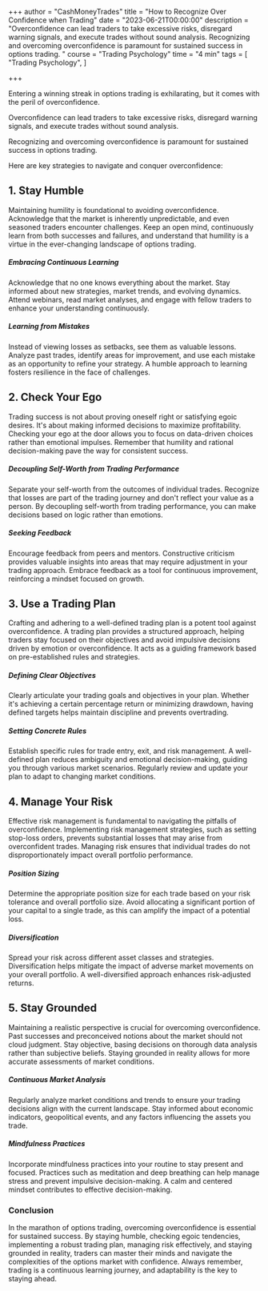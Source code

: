 +++
author = "CashMoneyTrades"
title = "How to Recognize Over Confidence when Trading"
date = "2023-06-21T00:00:00"
description = "Overconfidence can lead traders to take excessive risks, disregard warning signals, and execute trades without sound analysis. Recognizing and overcoming overconfidence is paramount for sustained success in options trading. "
course = "Trading Psychology"
time = "4 min"
tags = [
    "Trading Psychology",
]

+++

Entering a winning streak in options trading is exhilarating, but it comes with the peril of overconfidence. 

Overconfidence can lead traders to take excessive risks, disregard warning signals, and execute trades without sound analysis. 

Recognizing and overcoming overconfidence is paramount for sustained success in options trading. 

Here are key strategies to navigate and conquer overconfidence:

## 1. Stay Humble

Maintaining humility is foundational to avoiding overconfidence. Acknowledge that the market is inherently unpredictable, and even seasoned traders encounter challenges. Keep an open mind, continuously learn from both successes and failures, and understand that humility is a virtue in the ever-changing landscape of options trading.

##### Embracing Continuous Learning

Acknowledge that no one knows everything about the market. Stay informed about new strategies, market trends, and evolving dynamics. Attend webinars, read market analyses, and engage with fellow traders to enhance your understanding continuously.

##### Learning from Mistakes

Instead of viewing losses as setbacks, see them as valuable lessons. Analyze past trades, identify areas for improvement, and use each mistake as an opportunity to refine your strategy. A humble approach to learning fosters resilience in the face of challenges.

## 2. Check Your Ego

Trading success is not about proving oneself right or satisfying egoic desires. It's about making informed decisions to maximize profitability. Checking your ego at the door allows you to focus on data-driven choices rather than emotional impulses. Remember that humility and rational decision-making pave the way for consistent success.

##### Decoupling Self-Worth from Trading Performance

Separate your self-worth from the outcomes of individual trades. Recognize that losses are part of the trading journey and don't reflect your value as a person. By decoupling self-worth from trading performance, you can make decisions based on logic rather than emotions.

##### Seeking Feedback

Encourage feedback from peers and mentors. Constructive criticism provides valuable insights into areas that may require adjustment in your trading approach. Embrace feedback as a tool for continuous improvement, reinforcing a mindset focused on growth.

## 3. Use a Trading Plan

Crafting and adhering to a well-defined trading plan is a potent tool against overconfidence. A trading plan provides a structured approach, helping traders stay focused on their objectives and avoid impulsive decisions driven by emotion or overconfidence. It acts as a guiding framework based on pre-established rules and strategies.

##### Defining Clear Objectives

Clearly articulate your trading goals and objectives in your plan. Whether it's achieving a certain percentage return or minimizing drawdown, having defined targets helps maintain discipline and prevents overtrading.

##### Setting Concrete Rules

Establish specific rules for trade entry, exit, and risk management. A well-defined plan reduces ambiguity and emotional decision-making, guiding you through various market scenarios. Regularly review and update your plan to adapt to changing market conditions.

## 4. Manage Your Risk

Effective risk management is fundamental to navigating the pitfalls of overconfidence. Implementing risk management strategies, such as setting stop-loss orders, prevents substantial losses that may arise from overconfident trades. Managing risk ensures that individual trades do not disproportionately impact overall portfolio performance.

##### Position Sizing

Determine the appropriate position size for each trade based on your risk tolerance and overall portfolio size. Avoid allocating a significant portion of your capital to a single trade, as this can amplify the impact of a potential loss.

##### Diversification

Spread your risk across different asset classes and strategies. Diversification helps mitigate the impact of adverse market movements on your overall portfolio. A well-diversified approach enhances risk-adjusted returns.

## 5. Stay Grounded

Maintaining a realistic perspective is crucial for overcoming overconfidence. Past successes and preconceived notions about the market should not cloud judgment. Stay objective, basing decisions on thorough data analysis rather than subjective beliefs. Staying grounded in reality allows for more accurate assessments of market conditions.

##### Continuous Market Analysis

Regularly analyze market conditions and trends to ensure your trading decisions align with the current landscape. Stay informed about economic indicators, geopolitical events, and any factors influencing the assets you trade.

##### Mindfulness Practices

Incorporate mindfulness practices into your routine to stay present and focused. Practices such as meditation and deep breathing can help manage stress and prevent impulsive decision-making. A calm and centered mindset contributes to effective decision-making.

### Conclusion

In the marathon of options trading, overcoming overconfidence is essential for sustained success. By staying humble, checking egoic tendencies, implementing a robust trading plan, managing risk effectively, and staying grounded in reality, traders can master their minds and navigate the complexities of the options market with confidence. Always remember, trading is a continuous learning journey, and adaptability is the key to staying ahead.
